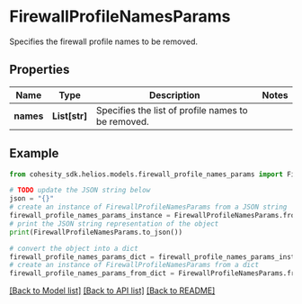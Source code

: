 # FirewallProfileNamesParams

Specifies the firewall profile names to be removed.

## Properties

Name | Type | Description | Notes
------------ | ------------- | ------------- | -------------
**names** | **List[str]** | Specifies the list of profile names to be removed. | 

## Example

```python
from cohesity_sdk.helios.models.firewall_profile_names_params import FirewallProfileNamesParams

# TODO update the JSON string below
json = "{}"
# create an instance of FirewallProfileNamesParams from a JSON string
firewall_profile_names_params_instance = FirewallProfileNamesParams.from_json(json)
# print the JSON string representation of the object
print(FirewallProfileNamesParams.to_json())

# convert the object into a dict
firewall_profile_names_params_dict = firewall_profile_names_params_instance.to_dict()
# create an instance of FirewallProfileNamesParams from a dict
firewall_profile_names_params_from_dict = FirewallProfileNamesParams.from_dict(firewall_profile_names_params_dict)
```
[[Back to Model list]](../README.md#documentation-for-models) [[Back to API list]](../README.md#documentation-for-api-endpoints) [[Back to README]](../README.md)



